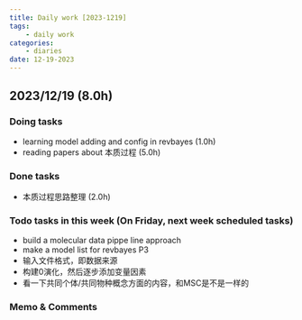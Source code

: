```yaml
---
title: Daily work [2023-1219]
tags:
	- daily work
categories:
	- diaries
date: 12-19-2023
---
```

## 2023/12/19 (8.0h)
### Doing tasks
- learning model adding and config in revbayes (1.0h)
- reading papers about 本质过程 (5.0h)

### Done tasks
- 本质过程思路整理 (2.0h)

### Todo tasks in this week (On Friday, next week scheduled tasks)
- build a molecular data pippe line approach
- make a model list for revbayes P3
- 输入文件格式，即数据来源
- 构建0演化，然后逐步添加变量因素
- 看一下共同个体/共同物种概念方面的内容，和MSC是不是一样的

### Memo & Comments


